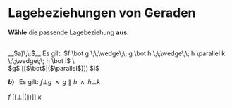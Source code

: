 <!--
version:  0.0.1

language: de


@style
input {
    text-align: center;
}

.flex-container {
    display: flex;
    flex-wrap: wrap;
    align-items: stretch;
    gap: 20px;
}

.flex-child {
    flex: 1;
    min-width: 350px;
    margin-right: 20px;
}

@media (max-width: 400px) {
    .flex-child {
        flex: 100%;
        margin-right: 0;
    }
}
@end

formula: \carry   \textcolor{red}{\scriptsize #1}
formula: \digit   \rlap{\carry{#1}}\phantom{#2}#2
formula: \permil  \text{‰}

import: https://raw.githubusercontent.com/LiaTemplates/Tikz-Jax/main/README.md

script: https://cdn.jsdelivr.net/gh/LiaTemplates/Tikz-Jax@main/dist/index.js


tags: Lagebeziehung, leicht, niedrig, Angeben

comment: Strecken oder Geraden können unter besonderen Bedingungen parallel oder orthogonal zueinander sein. Welche Lagebeziehung haben die betrachteten Objekte zueinander?

author: Martin Lommatzsch

-->


# Lagebeziehungen von Geraden

**Wähle** die passende Lagebeziehung **aus**.

<br>


<section class="flex-container">

<div class="flex-child">
__$a)\;\;$__ Es gilt: $f \bot g \;\;\wedge\;\; g \bot h \;\;\wedge\;\; h \parallel k \;\;\wedge\;\; h \bot l$ \
<br>
$g$ [[$\bot$|($\parallel$)]] $l$

<br>
</div>

<div class="flex-child">

__$b)\;\;$__  Es gilt: $f \bot g \;\;\wedge\;\; g \parallel h \;\;\wedge\;\; h \bot k$ \
<br>
$f$ [[$\bot$|($\parallel$)]] $k$


</div>

</section>



<br>
<br>
<br>
<br>
<br>